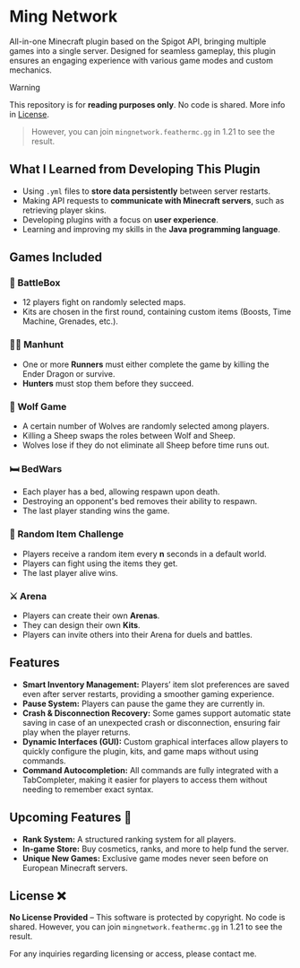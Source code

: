 # Ming Network

All-in-one Minecraft plugin based on the Spigot API, bringing multiple games into a single server. Designed for seamless gameplay, this plugin ensures an engaging experience with various game modes and custom mechanics.

> [!WARNING]
> This repository is for **reading purposes only**. No code is shared. More info in [License](#License-).

> However, you can join `mingnetwork.feathermc.gg` in 1.21 to see the result.

## What I Learned from Developing This Plugin
- Using `.yml` files to **store data persistently** between server restarts.
- Making API requests to **communicate with Minecraft servers**, such as retrieving player skins.
- Developing plugins with a focus on **user experience**.
- Learning and improving my skills in the **Java programming language**.

## Games Included

### 🏹 BattleBox
- 12 players fight on randomly selected maps.
- Kits are chosen in the first round, containing custom items (Boosts, Time Machine, Grenades, etc.).

### 🏃‍♂️ Manhunt
- One or more **Runners** must either complete the game by killing the Ender Dragon or survive.
- **Hunters** must stop them before they succeed.

### 🐺 Wolf Game
- A certain number of Wolves are randomly selected among players.
- Killing a Sheep swaps the roles between Wolf and Sheep.
- Wolves lose if they do not eliminate all Sheep before time runs out.

### 🛏️ BedWars
- Each player has a bed, allowing respawn upon death.
- Destroying an opponent's bed removes their ability to respawn.
- The last player standing wins the game.

### 🎲 Random Item Challenge
- Players receive a random item every **n** seconds in a default world.
- Players can fight using the items they get.
- The last player alive wins.

### ⚔️ Arena
- Players can create their own **Arenas**.
- They can design their own **Kits**.
- Players can invite others into their Arena for duels and battles.

## Features
- **Smart Inventory Management:** Players’ item slot preferences are saved even after server restarts, providing a smoother gaming experience.
- **Pause System:** Players can pause the game they are currently in.
- **Crash & Disconnection Recovery:** Some games support automatic state saving in case of an unexpected crash or disconnection, ensuring fair play when the player returns.
- **Dynamic Interfaces (GUI):** Custom graphical interfaces allow players to quickly configure the plugin, kits, and game maps without using commands.
- **Command Autocompletion:** All commands are fully integrated with a TabCompleter, making it easier for players to access them without needing to remember exact syntax.

## Upcoming Features 🚀
- **Rank System:** A structured ranking system for all players.
- **In-game Store:** Buy cosmetics, ranks, and more to help fund the server.
- **Unique New Games:** Exclusive game modes never seen before on European Minecraft servers.

## License ❌
**No License Provided** – This software is protected by copyright. No code is shared.
However, you can join `mingnetwork.feathermc.gg` in 1.21 to see the result.

For any inquiries regarding licensing or access, please contact me.

